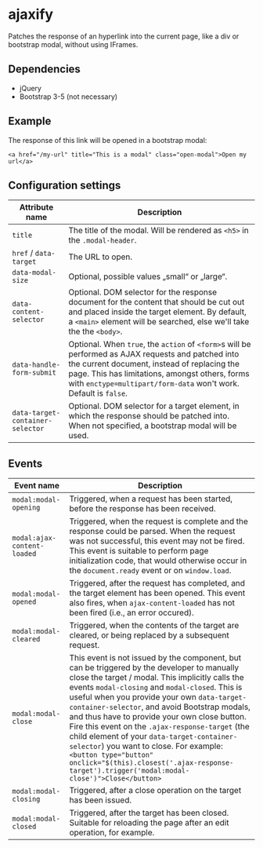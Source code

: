 # ajaxify
Patches the response of an hyperlink into the current page, like a div or bootstrap modal, without using IFrames.

## Dependencies

* jQuery
* Bootstrap 3-5 (not necessary)

## Example

The response of this link will be opened in a bootstrap modal:

`<a href="/my-url" title="This is a modal" class="open-modal">Open my url</a>`

## Configuration settings

| Attribute name | Description |
| - | - |
| `title` | The title of the modal. Will be rendered as  `<h5>` in the `.modal-header`. |
| `href` / `data-target` | The URL to open. |
| `data-modal-size` | Optional, possible values „small“ or „large“. |
| `data-content-selector` | Optional. DOM selector for the response document for the content that should be cut out and placed inside the target element. By default, a `<main>` element will be searched, else we'll take the the `<body>`. |
| `data-handle-form-submit`	| Optional. When `true`, the `action` of `<form>`s will be performed as AJAX requests and patched into the current document, instead of replacing the page. This has limitations, amongst others, forms with `enctype=multipart/form-data` won't work. Default is `false`. |
| `data-target-container-selector` | Optional. DOM selector for a target element, in which the response should be patched into. When not specified, a bootstrap modal will be used. |

## Events

| Event name | Description |
| - | - |
| `modal:modal-opening` | Triggered, when a request has been started, before the response has been received. |
| `modal:ajax-content-loaded` | Triggered, when the request is complete and the response could be parsed. When the request was not successful, this event may not be fired. This event is suitable to perform page initialization code, that would otherwise occur in the `document.ready` event or on `window.load`. |
| `modal:modal-opened` | Triggered, after the request has completed, and the target element has been opened. This event also fires, when `ajax-content-loaded` has not been fired (i.e., an error occured). |
| `modal:modal-cleared` | Triggered, when the contents of the target are cleared, or being replaced by a subsequent request. |
| `modal:modal-close` | This event is not issued by the component, but can be triggered by the developer to manually close the target / modal. This implicitly calls the events `modal-closing` and `modal-closed`. This is useful when you provide your own `data-target-container-selector`, and avoid Bootstrap modals, and thus have to provide your own close button. Fire this event on the `.ajax-response-target` (the child element of your `data-target-container-selector`) you want to close. For example: `<button type="button" onclick="$(this).closest('.ajax-response-target').trigger('modal:modal-close')">Close</button>` |
| `modal:modal-closing` | Triggered, after a close operation on the target has been issued. |
| `modal:modal-closed` | Triggered, after the target has been closed. Suitable for reloading the page after an edit operation, for example. |
